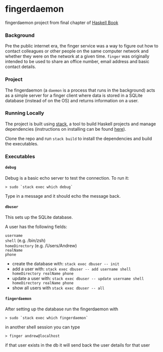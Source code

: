 # fingerdaemon

fingerdaemon project from final chapter of [Haskell Book](http://haskellbook.com/)

### Background

Pre the public internet era, the finger service was a way to figure out how to contact colleagues or other people on the same computer network and whether they were on the network at a given time. `finger` was originally intended to be used to share an office number, email address and basic contact details.

### Project

The fingerdaemon (a `daemon` is a process that runs in the background) acts as a simple server for a finger client where data is stored in a SQLite database (instead of on the OS) and returns information on a user.


### Running Locally

The project is built using [stack](https://docs.haskellstack.org/en/stable/README/), a tool to build Haskell projects and manage dependencies (instructions on installing can be found [here](https://www.youtube.com/watch?v=sRonIB8ZStw)).

Clone the repo and run `stack build` to install the dependencies and build the executables.

### Executables

#### `debug`

Debug is a basic echo server to test the connection. To run it:

```
> sudo `stack exec which debug`
```

Type in a message and it should echo the message back.

#### `dbuser`

This sets up the SQLite database.

A user has the following fields:

`username`  
`shell` (e.g. /bin/zsh)  
`homeDirectory` (e.g. /Users/Andrew)  
`realName`  
`phone`  


+ create the database with: `stack exec dbuser -- init`
+ add a user with: `stack exec dbuser -- add username shell homeDirectory realName phone`
+ update a user with: `stack exec dbuser -- update username shell homeDirectory realName phone`
+ show all users with `stack exec dbuser -- all`


#### `fingerdaemon`

After setting up the database run the fingerdaemon with

```
> sudo `stack exec which fingerdaemon`
```

in another shell session you can type

```
> finger andrew@localhost
```

if that user exists in the db it will send back the user details for that user
